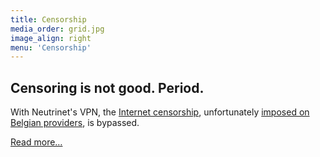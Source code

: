 ```yaml
---
title: Censorship
media_order: grid.jpg
image_align: right
menu: 'Censorship'
---
```


## Censoring is not good. Period.

With Neutrinet's VPN, the [Internet censorship](https://en.wikipedia.org/wiki/Internet_censorship), unfortunately [imposed on Belgian providers](https://huit.re/4Ne5ccE6), is bypassed.

[Read more…](https://en.wikipedia.org/wiki/Internet_censorship?classes=btn,btn-error,btn-lg)
